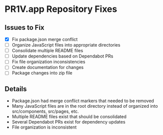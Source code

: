 # PR1V.app Repository Fixes

## Issues to Fix
- [x] Fix package.json merge conflict
- [ ] Organize JavaScript files into appropriate directories
- [ ] Consolidate multiple README files
- [ ] Update dependencies based on Dependabot PRs
- [ ] Fix file organization inconsistencies
- [ ] Create documentation for changes
- [ ] Package changes into zip file

## Details
- Package.json had merge conflict markers that needed to be removed
- Many JavaScript files are in the root directory instead of organized into src/components, src/pages, etc.
- Multiple README files exist that should be consolidated
- Several Dependabot PRs exist for dependency updates
- File organization is inconsistent
